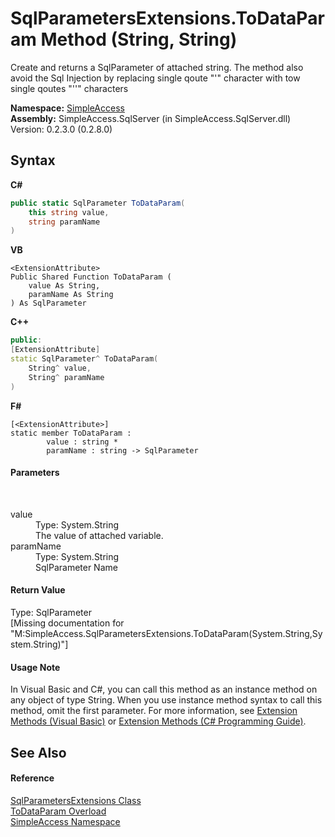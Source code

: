 # SqlParametersExtensions.ToDataParam Method (String, String)
 

Create and returns a SqlParameter of attached string. The method also avoid the Sql Injection by replacing single qoute "'" character with tow single qoutes "''" characters

**Namespace:**&nbsp;<a href="5b81da8e-9a02-e6f3-6346-ccc62ec531d3">SimpleAccess</a><br />**Assembly:**&nbsp;SimpleAccess.SqlServer (in SimpleAccess.SqlServer.dll) Version: 0.2.3.0 (0.2.8.0)

## Syntax

**C#**<br />
``` C#
public static SqlParameter ToDataParam(
	this string value,
	string paramName
)
```

**VB**<br />
``` VB
<ExtensionAttribute>
Public Shared Function ToDataParam ( 
	value As String,
	paramName As String
) As SqlParameter
```

**C++**<br />
``` C++
public:
[ExtensionAttribute]
static SqlParameter^ ToDataParam(
	String^ value, 
	String^ paramName
)
```

**F#**<br />
``` F#
[<ExtensionAttribute>]
static member ToDataParam : 
        value : string * 
        paramName : string -> SqlParameter 

```


#### Parameters
&nbsp;<dl><dt>value</dt><dd>Type: System.String<br />The value of attached variable.</dd><dt>paramName</dt><dd>Type: System.String<br />SqlParameter Name</dd></dl>

#### Return Value
Type: SqlParameter<br />\[Missing <returns> documentation for "M:SimpleAccess.SqlParametersExtensions.ToDataParam(System.String,System.String)"\]

#### Usage Note
In Visual Basic and C#, you can call this method as an instance method on any object of type String. When you use instance method syntax to call this method, omit the first parameter. For more information, see <a href="http://msdn.microsoft.com/en-us/library/bb384936.aspx">Extension Methods (Visual Basic)</a> or <a href="http://msdn.microsoft.com/en-us/library/bb383977.aspx">Extension Methods (C# Programming Guide)</a>.

## See Also


#### Reference
<a href="9bb9ff96-3109-a828-ee7b-8ff0c9f601d5">SqlParametersExtensions Class</a><br /><a href="30bf22dd-e75c-406f-7491-954fc4529f51">ToDataParam Overload</a><br /><a href="5b81da8e-9a02-e6f3-6346-ccc62ec531d3">SimpleAccess Namespace</a><br />